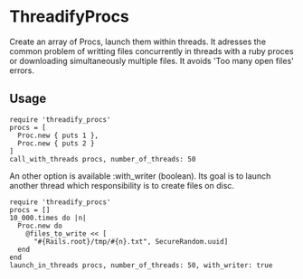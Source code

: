 # ThreadifyProcs

Create an array of Procs, launch them within threads. It adresses the common
problem of writting files concurrently in threads with a ruby proces or
downloading simultaneously multiple files. It avoids 'Too many open files'
errors.

## Usage

    require 'threadify_procs'
    procs = [
      Proc.new { puts 1 },
      Proc.new { puts 2 }
    ]
    call_with_threads procs, number_of_threads: 50

An other option is available :with_writer (boolean). Its goal is to launch
another thread which responsibility is to create files on disc.

    require 'threadify_procs'
    procs = []
    10_000.times do |n|
      Proc.new do
        @files_to_write << [
          "#{Rails.root}/tmp/#{n}.txt", SecureRandom.uuid]
      end
    end
    launch_in_threads procs, number_of_threads: 50, with_writer: true
